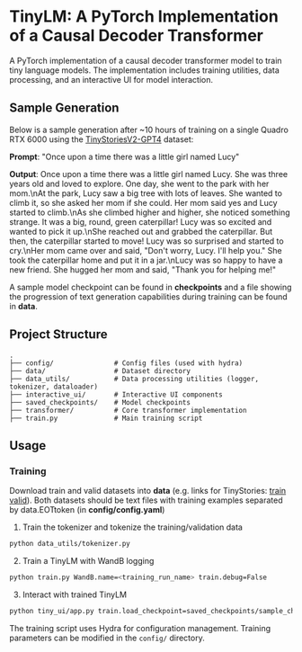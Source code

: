 # TinyLM: A PyTorch Implementation of a Causal Decoder Transformer

A PyTorch implementation of a causal decoder transformer model to train tiny language models. The implementation includes training utilities, data processing, and an interactive UI for model interaction.

## Sample Generation

Below is a sample generation after ~10 hours of training on a single Quadro RTX 6000 using the [TinyStoriesV2-GPT4](https://huggingface.co/datasets/roneneldan/TinyStories) dataset:

**Prompt**: "Once upon a time there was a little girl named Lucy"

**Output**:
Once upon a time there was a little girl named Lucy. She was three years old and loved to explore. One day, she went to the park with her mom.\nAt the park, Lucy saw a big tree with lots of leaves. She wanted to climb it, so she asked her mom if she could. Her mom said yes and Lucy started to climb.\nAs she climbed higher and higher, she noticed something strange. It was a big, round, green caterpillar! Lucy was so excited and wanted to pick it up.\nShe reached out and grabbed the caterpillar. But then, the caterpillar started to move! Lucy was so surprised and started to cry.\nHer mom came over and said, \"Don't worry, Lucy. I'll help you.\" She took the caterpillar home and put it in a jar.\nLucy was so happy to have a new friend. She hugged her mom and said, \"Thank you for helping me!\"

A sample model checkpoint can be found in **checkpoints** and a file showing the progression of text generation capabilities during training can be found in **data**.

## Project Structure

```
.
├── config/               # Config files (used with hydra)
├── data/                 # Dataset directory
├── data_utils/           # Data processing utilities (logger, tokenizer, dataloader)
├── interactive_ui/       # Interactive UI components
├── saved_checkpoints/    # Model checkpoints
├── transformer/          # Core transformer implementation
├── train.py              # Main training script
```

## Usage

### Training
Download train and valid datasets into **data** (e.g. links for TinyStories: [train](https://huggingface.co/datasets/roneneldan/TinyStories/blob/main/TinyStoriesV2-GPT4-train.txt) [valid](https://huggingface.co/datasets/roneneldan/TinyStories/blob/main/TinyStoriesV2-GPT4-valid.txt)). Both datasets should be text files with training examples separated by data.EOTtoken (in **config/config.yaml**)

1. Train the tokenizer and tokenize the training/validation data
```bash
python data_utils/tokenizer.py
```
2. Train a TinyLM with WandB logging
```bash
python train.py WandB.name=<training_run_name> train.debug=False
```

3. Interact with trained TinyLM
```bash
python tiny_ui/app.py train.load_checkpoint=saved_checkpoints/sample_checkpoint.pt WandB.name=dummy

```

The training script uses Hydra for configuration management. Training parameters can be modified in the `config/` directory.
